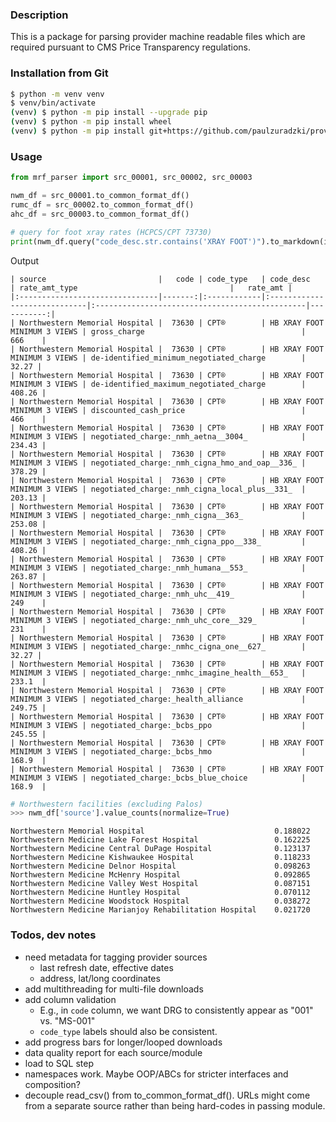 ### Description
This is a package for parsing provider machine readable files which are required pursuant to CMS Price Transparency regulations.

<!-- TODO: modify git URL -->
### Installation from Git
```bash
$ python -m venv venv
$ venv/bin/activate
(venv) $ python -m pip install --upgrade pip
(venv) $ python -m pip install wheel
(venv) $ python -m pip install git+https://github.com/paulzuradzki/provider-price-retrieval.git
```

### Usage
```python
from mrf_parser import src_00001, src_00002, src_00003

nwm_df = src_00001.to_common_format_df()
rumc_df = src_00002.to_common_format_df()
ahc_df = src_00003.to_common_format_df()

# query for foot xray rates (HCPCS/CPT 73730)
print(nwm_df.query("code_desc.str.contains('XRAY FOOT')").to_markdown(index=False)) 
```

Output
```
| source                         |   code | code_type   | code_desc                    | rate_amt_type                                  |   rate_amt |
|:-------------------------------|-------:|:------------|:-----------------------------|:-----------------------------------------------|-----------:|
| Northwestern Memorial Hospital |  73630 | CPT®        | HB XRAY FOOT MINIMUM 3 VIEWS | gross_charge                                   |     666    |
| Northwestern Memorial Hospital |  73630 | CPT®        | HB XRAY FOOT MINIMUM 3 VIEWS | de-identified_minimum_negotiated_charge        |      32.27 |
| Northwestern Memorial Hospital |  73630 | CPT®        | HB XRAY FOOT MINIMUM 3 VIEWS | de-identified_maximum_negotiated_charge        |     408.26 |
| Northwestern Memorial Hospital |  73630 | CPT®        | HB XRAY FOOT MINIMUM 3 VIEWS | discounted_cash_price                          |     466    |
| Northwestern Memorial Hospital |  73630 | CPT®        | HB XRAY FOOT MINIMUM 3 VIEWS | negotiated_charge:_nmh_aetna__3004_            |     234.43 |
| Northwestern Memorial Hospital |  73630 | CPT®        | HB XRAY FOOT MINIMUM 3 VIEWS | negotiated_charge:_nmh_cigna_hmo_and_oap__336_ |     378.29 |
| Northwestern Memorial Hospital |  73630 | CPT®        | HB XRAY FOOT MINIMUM 3 VIEWS | negotiated_charge:_nmh_cigna_local_plus__331_  |     203.13 |
| Northwestern Memorial Hospital |  73630 | CPT®        | HB XRAY FOOT MINIMUM 3 VIEWS | negotiated_charge:_nmh_cigna__363_             |     253.08 |
| Northwestern Memorial Hospital |  73630 | CPT®        | HB XRAY FOOT MINIMUM 3 VIEWS | negotiated_charge:_nmh_cigna_ppo__338_         |     408.26 |
| Northwestern Memorial Hospital |  73630 | CPT®        | HB XRAY FOOT MINIMUM 3 VIEWS | negotiated_charge:_nmh_humana__553_            |     263.87 |
| Northwestern Memorial Hospital |  73630 | CPT®        | HB XRAY FOOT MINIMUM 3 VIEWS | negotiated_charge:_nmh_uhc__419_               |     249    |
| Northwestern Memorial Hospital |  73630 | CPT®        | HB XRAY FOOT MINIMUM 3 VIEWS | negotiated_charge:_nmh_uhc_core__329_          |     231    |
| Northwestern Memorial Hospital |  73630 | CPT®        | HB XRAY FOOT MINIMUM 3 VIEWS | negotiated_charge:_nmhc_cigna_one__627_        |      32.27 |
| Northwestern Memorial Hospital |  73630 | CPT®        | HB XRAY FOOT MINIMUM 3 VIEWS | negotiated_charge:_nmhc_imagine_health__653_   |     233.1  |
| Northwestern Memorial Hospital |  73630 | CPT®        | HB XRAY FOOT MINIMUM 3 VIEWS | negotiated_charge:_health_alliance             |     249.75 |
| Northwestern Memorial Hospital |  73630 | CPT®        | HB XRAY FOOT MINIMUM 3 VIEWS | negotiated_charge:_bcbs_ppo                    |     245.55 |
| Northwestern Memorial Hospital |  73630 | CPT®        | HB XRAY FOOT MINIMUM 3 VIEWS | negotiated_charge:_bcbs_hmo                    |     168.9  |
| Northwestern Memorial Hospital |  73630 | CPT®        | HB XRAY FOOT MINIMUM 3 VIEWS | negotiated_charge:_bcbs_blue_choice            |     168.9  |
```

```python
# Northwestern facilities (excluding Palos)
>>> nwm_df['source'].value_counts(normalize=True)
```
```
Northwestern Memorial Hospital                             0.188022
Northwestern Medicine Lake Forest Hospital                 0.162225
Northwestern Medicine Central DuPage Hospital              0.123137
Northwestern Medicine Kishwaukee Hospital                  0.118233
Northwestern Medicine Delnor Hospital                      0.098263
Northwestern Medicine McHenry Hospital                     0.092865
Northwestern Medicine Valley West Hospital                 0.087151
Northwestern Medicine Huntley Hospital                     0.070112
Northwestern Medicine Woodstock Hospital                   0.038272
Northwestern Medicine Marianjoy Rehabilitation Hospital    0.021720
```

### Todos, dev notes
* need metadata for tagging provider sources
    * last refresh date, effective dates
    * address, lat/long coordinates
* add multithreading for multi-file downloads
* add column validation
    * E.g., in `code` column, we want DRG to consistently appear as "001" vs. "MS-001"
    * `code_type` labels should also be consistent.
* add progress bars for longer/looped downloads
* data quality report for each source/module
* load to SQL step
* namespaces work. Maybe OOP/ABCs for stricter interfaces and composition?
* decouple read_csv() from to_common_format_df(). URLs might come from a separate source rather than being hard-codes in passing module.
